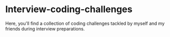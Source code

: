 # Interview-coding-challenges
Here, you'll find a collection of coding challenges tackled by myself and my friends during interview preparations. 
